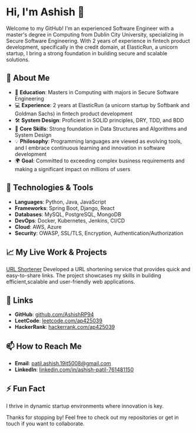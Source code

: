 # Hi, I'm Ashish 👋

Welcome to my GitHub! I'm an experienced Software Engineer with a master's degree in Computing from Dublin City University, specializing in Secure Software Engineering. With 2 years of experience in fintech product development, specifically in the credit domain, at ElasticRun, a unicorn startup, I bring a strong foundation in building secure and scalable solutions.

## 🚀 About Me

- 🔐 **Education**: Masters in Computing with majors in Secure Software Engineering
- 💻 **Experience**: 2 years at ElasticRun (a unicorn startup by Softbank and Goldman Sachs) in fintech product development
- 🛠️ **System Design**: Proficient in SOLID principles, DRY, TDD, and BDD
- 🧠 **Core Skills**: Strong foundation in Data Structures and Algorithms and System Design
- 💡 **Philosophy**: Programming languages are viewed as evolving tools, and I embrace continuous learning and innovation in software development
- 🌍 **Goal**: Committed to exceeding complex business requirements and making a significant impact on millions of users

## 🔧 Technologies & Tools

- **Languages**: Python, Java, JavaScript
- **Frameworks**: Spring Boot, Django, React
- **Databases**: MySQL, PostgreSQL, MongoDB
- **DevOps**: Docker, Kubernetes, Jenkins, CI/CD
- **Cloud**: AWS, Azure
- **Security**: OWASP, SSL/TLS, Encryption, Authentication/Authorization

## 📈 My Live Work & Projects

[URL Shortener](http://16.170.224.164)
Developed a URL shortening service that provides quick and easy-to-share links. The project showcases my skills in building efficient,scalable and user-friendly web applications.

## 🔗 Links

- **GitHub**: [github.com/AshishRP94](https://github.com/AshishRP94)
- **LeetCode**: [leetcode.com/ap425039](https://leetcode.com/ap425039)
- **HackerRank**: [hackerrank.com/ap425039](https://hackerrank.com/ap425039)

## 📫 How to Reach Me

- **Email**: [patil.ashish.19it5008@gmail.com](mailto:patil.ashish.19it5008@gmail.com)
- **LinkedIn**: [linkedin.com/in/ashish-patil-761481150](https://www.linkedin.com/in/ashish-patil-761481150/)

## ⚡ Fun Fact

I thrive in dynamic startup environments where innovation is key.

Thanks for stopping by! Feel free to check out my repositories or get in touch if you want to collaborate.
